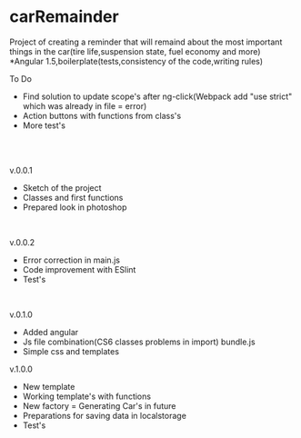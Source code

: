 # carRemainder
Project of creating a reminder that will remaind about the most important things in the car(tire life,suspension state, fuel economy and more) *Angular 1.5,boilerplate(tests,consistency of the code,writing rules)
</br>
<p>To Do</p>
<ul>
<li>Find solution to update scope's after ng-click(Webpack add "use strict" which was already in file = error)</li>
<li>Action buttons with functions from class's</li>
<li>More test's</li>
</ul>
</br>
</br>
<p>v.0.0.1</p>
<ul>
<li>Sketch of the project</li>
<li>Classes and first functions</li>
<li>Prepared look in photoshop</li>
</ul>
</br>
<p>v.0.0.2</p>
<ul>
<li>Error correction in main.js</li>
<li>Code improvement with ESlint </li>
<li>Test's</li>
</ul>
</br>
<p>v.0.1.0</p>
<ul>
<li>Added angular</li>
<li>Js file combination(CS6 classes problems in import) bundle.js</li>
<li>Simple css and templates</li>
</ul>
<p>v.1.0.0</p>
<ul>
<li>New template</li>
<li>Working template's with functions</li>
<li>New factory = Generating Car's in future</li>
<li>Preparations for saving data in localstorage</li>
<li>Test's</li>
</ul>
